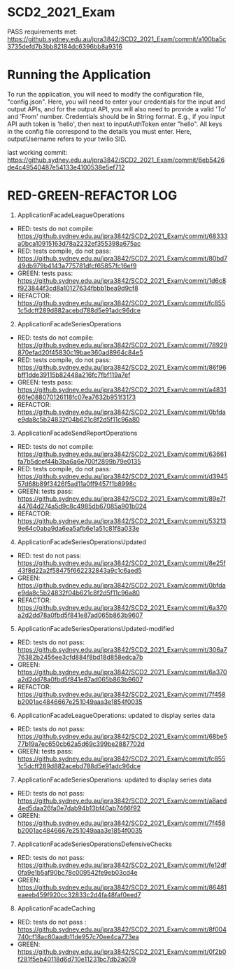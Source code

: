 # SCD2_2021_Exam

PASS requirements met: https://github.sydney.edu.au/jpra3842/SCD2_2021_Exam/commit/a100ba5c3735defd7b3bb82184dc6396bb8a9316

# Running the Application
To run the application, you will need to modify the configuration file, "config.json". Here, you will need to enter your credentials for the input and output APIs, and for the output API, you will also need to provide a valid 'To' and 'From' number. Credentials should be in String format. E.g., if you input API auth token is 'hello', then next to inputAuthToken enter "hello". All keys in the config file correspond to the details you must enter. Here, outputUsername refers to your twilio SID.

last working commit: https://github.sydney.edu.au/jpra3842/SCD2_2021_Exam/commit/6eb5426de4c49540487e54133e4100538e5ef712


# RED-GREEN-REFACTOR LOG

1. ApplicationFacadeLeagueOperations
- RED: tests do not compile: https://github.sydney.edu.au/jpra3842/SCD2_2021_Exam/commit/68333a0bca10915163d78a2232ef355398a675ac
- RED: tests compile, do not pass: https://github.sydney.edu.au/jpra3842/SCD2_2021_Exam/commit/80bd749db979b4143a775781dfcf65857fc16ef9
- GREEN: tests pass: https://github.sydney.edu.au/jpra3842/SCD2_2021_Exam/commit/1d6c8f923844f3cd8a10127634fbbb1bea9d9cf8
- REFACTOR: https://github.sydney.edu.au/jpra3842/SCD2_2021_Exam/commit/fc8551c5dcff289d882acebd788d5e91adc96dce

2. ApplicationFacadeSeriesOperations
- RED: tests do not compile: https://github.sydney.edu.au/jpra3842/SCD2_2021_Exam/commit/78929870efad20f45830c19bae360ad8964c84e5
- RED: tests compile, do not pass: https://github.sydney.edu.au/jpra3842/SCD2_2021_Exam/commit/86f96bff1dde39115b82448a216fc7fbf119a7ef
- GREEN: tests pass: https://github.sydney.edu.au/jpra3842/SCD2_2021_Exam/commit/a483166fe088070126118fc07ea7632b951f3173
- REFACTOR: https://github.sydney.edu.au/jpra3842/SCD2_2021_Exam/commit/0bfdae9da8c5b24832f04b621c8f2d5f11c96a80

3. ApplicationFacadeSendReportOperations
- RED: tests do not compile: https://github.sydney.edu.au/jpra3842/SCD2_2021_Exam/commit/63661fa7b5dcef44b3ba6a6e700f2899b79e0135
- RED: tests compile, do not pass: https://github.sydney.edu.au/jpra3842/SCD2_2021_Exam/commit/d394557d68b89f3426f5ad11a0ff9457f1b8998c
- GREEN: tests pass: https://github.sydney.edu.au/jpra3842/SCD2_2021_Exam/commit/89e7f44764d274a5d9c8c4985db67085a901b024
- REFACTOR: https://github.sydney.edu.au/jpra3842/SCD2_2021_Exam/commit/532139e64c0aba9da6ea5afb6e1a51c81f8a033e

4. ApplicationFacadeSeriesOperationsUpdated
- RED: test do not pass: https://github.sydney.edu.au/jpra3842/SCD2_2021_Exam/commit/8e25f43f8d22a2f58475f662232843a9c1c6aed5
- GREEN: https://github.sydney.edu.au/jpra3842/SCD2_2021_Exam/commit/0bfdae9da8c5b24832f04b621c8f2d5f11c96a80
- REFACTOR: https://github.sydney.edu.au/jpra3842/SCD2_2021_Exam/commit/6a370a2d2dd78a0fbd5f841e87ad065b863b9607

5. ApplicationFacadeSeriesOperationsUpdated-modified
- RED: tests do not pass: https://github.sydney.edu.au/jpra3842/SCD2_2021_Exam/commit/306a776382b2456ee3cfd884f8bd18d858edca7b
- GREEN: https://github.sydney.edu.au/jpra3842/SCD2_2021_Exam/commit/6a370a2d2dd78a0fbd5f841e87ad065b863b9607
- REFACTOR: https://github.sydney.edu.au/jpra3842/SCD2_2021_Exam/commit/7f458b2001ac4846667e251049aaa3e1854f0035

6. ApplicationFacadeLeagueOperations: updated to display series data
- RED: tests do not pass: https://github.sydney.edu.au/jpra3842/SCD2_2021_Exam/commit/68be577b19a7ec650cb62a5d69c399be2887702d
- GREEN: tests pass: https://github.sydney.edu.au/jpra3842/SCD2_2021_Exam/commit/fc8551c5dcff289d882acebd788d5e91adc96dce

7. ApplicationFacadeSeriesOperations: updated to display series data
- RED: tests do not pass: https://github.sydney.edu.au/jpra3842/SCD2_2021_Exam/commit/a8aed4ed5daa26fa0e7dab94b13bf40ab7466f92
- GREEN: https://github.sydney.edu.au/jpra3842/SCD2_2021_Exam/commit/7f458b2001ac4846667e251049aaa3e1854f0035

7. ApplicationFacadeSeriesOperationsDefensiveChecks
 - RED: tests do not pass: https://github.sydney.edu.au/jpra3842/SCD2_2021_Exam/commit/fe12df0fa9e1b5af90bc78c009542fe9eb03cd4e
 - GREEN: https://github.sydney.edu.au/jpra3842/SCD2_2021_Exam/commit/86481eaeeb459f920cc32833c2d4fa48faf0eed7
 
8. ApplicationFacadeCaching
- RED: tests do not pass : https://github.sydney.edu.au/jpra3842/SCD2_2021_Exam/commit/8f004740cf18ac80aadb11de957c70ee4ca773ea
- GREEN: https://github.sydney.edu.au/jpra3842/SCD2_2021_Exam/commit/0f2b0f281f5eb40118d6d710e11231bc7db2a009
